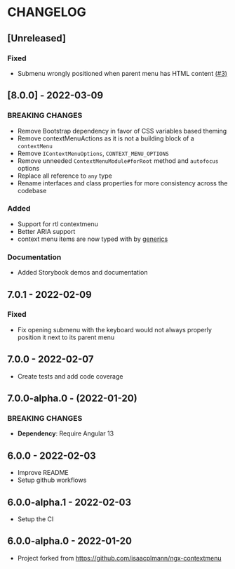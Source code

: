 # CHANGELOG

## [Unreleased]

### Fixed

- Submenu wrongly positioned when parent menu has HTML content [(#3)](https://github.com/PerfectMemory/ngx-contextmenu/issues/3)

## [8.0.0] - 2022-03-09

### BREAKING CHANGES

- Remove Bootstrap dependency in favor of CSS variables based theming
- Remove contextMenuActions as it is not a building block of a `contextMenu`
- Remove `IContextMenuOptions`, `CONTEXT_MENU_OPTIONS`
- Remove unneeded `ContextMenuModule#forRoot` method and `autofocus` options
- Replace all reference to `any` type
- Rename interfaces and class properties for more consistency across the codebase

### Added

- Support for rtl contextmenu
- Better ARIA support
- context menu items are now typed with by [generics](https://www.typescriptlang.org/docs/handbook/2/generics.html)

### Documentation

- Added Storybook demos and documentation

## 7.0.1 - 2022-02-09

### Fixed

- Fix opening submenu with the keyboard would not always properly position it next to its parent menu

## 7.0.0 - 2022-02-07

- Create tests and add code coverage

## 7.0.0-alpha.0 - (2022-01-20)

### BREAKING CHANGES

- **Dependency**: Require Angular 13

## 6.0.0 - 2022-02-03

- Improve README
- Setup github workflows

## 6.0.0-alpha.1 - 2022-02-03

- Setup the CI

## 6.0.0-alpha.0 - 2022-01-20

- Project forked from <https://github.com/isaacplmann/ngx-contextmenu>
